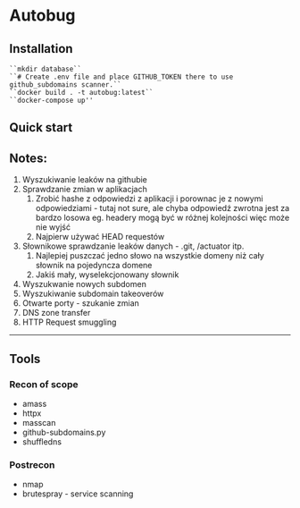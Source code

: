 # Autobug

## Installation

	``mkdir database``
	``# Create .env file and place GITHUB_TOKEN there to use github_subdomains scanner.``
	``docker build . -t autobug:latest``
	``docker-compose up''

## Quick start

## Notes:
1. Wyszukiwanie leaków na githubie 
2. Sprawdzanie zmian w aplikacjach
	1. Zrobić hashe z odpowiedzi z aplikacji i porownac je z nowymi odpowiedziami - tutaj not sure, ale chyba odpowiedź zwrotna jest za bardzo losowa eg. headery mogą być w różnej kolejności więc może nie wyjść
	2. Najpierw używać HEAD requestów
3. Słownikowe sprawdzanie leaków danych - .git, /actuator itp. 
	1. Najlepiej puszczać jedno słowo na wszystkie domeny niż cały słownik na pojedyncza domene
	2. Jakiś mały, wyselekcjonowany słownik
4. Wyszukwanie nowych subdomen
5. Wyszukiwanie subdomain takeoverów
6. Otwarte porty - szukanie zmian
7. DNS zone transfer  
8. HTTP Request smuggling


--------------------
## Tools

### Recon of scope
- amass
- httpx
- masscan
- github-subdomains.py
- shuffledns
### Postrecon
- nmap
- brutespray - service scanning